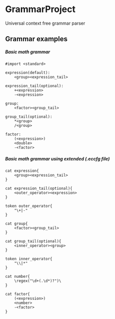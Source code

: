 # GrammarProject
Universal context free grammar parser

## Grammar examples

##### Basic math grammar

    #import <standard>

    expression(default):
        <group><expression_tail>

    expression_tail(optional):
        +<expression>
        -<expression>

    group:
        <factor><group_tail>

    group_tail(optional):
        *<group>
        /<group>

    factor:
        (<expression>)
        <double>
        -<factor>
        
##### Basic math grammar using extended (.eccfg file)
    
    cat expression{
        <group><expression_tail>
    }
    
    cat expression_tail(optional){
        <outer_operator><expression>
    }
    
    token outer_operator{
        "\+|-"
    }
    
    cat group{
        <factor><group_tail>
    }
    
    cat group_tail(optional){
        <inner_operator><group>
    }
    
    token inner_operator{
        "\\|*"
    }
    
    cat number{
        \regex("\d+(.\d*)?")\
    }
    
    cat factor{
        (<expression>)
        <number>
        -<factor>
    }
    
    
    

